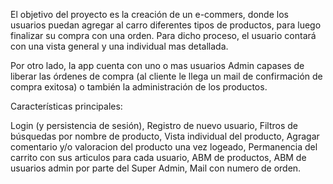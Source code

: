 El objetivo del proyecto es la creación de un e-commers, donde los usuarios puedan agregar al carro diferentes tipos de productos,
para luego finalizar su compra con una orden. Para dicho proceso, el usuario contará con una vista general y una individual mas detallada.

Por otro lado, la app cuenta con uno o mas usuarios Admin capases de liberar las órdenes de compra (al cliente le llega un mail de 
confirmación de compra exitosa) o también la administración de los productos.

Características principales:

Login (y persistencia de sesión),
Registro de nuevo usuario,
Filtros de búsquedas por nombre de producto,
Vista individual del producto,
Agragar comentario y/o valoracion del producto una vez logeado,
Permanencia del carrito con sus articulos para cada usuario,
ABM de productos,
ABM de usuarios admin por parte del Super Admin,
Mail con numero de orden.
